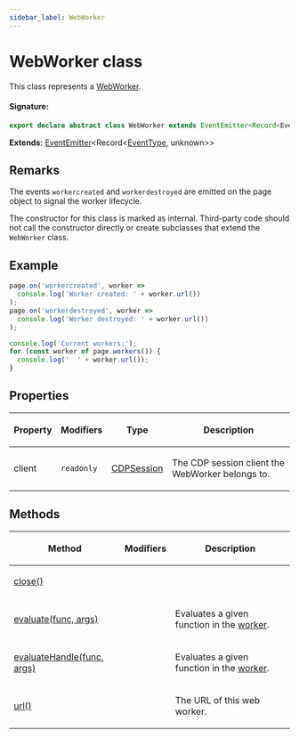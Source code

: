 ```yaml
---
sidebar_label: WebWorker
---
```


# WebWorker class

This class represents a [WebWorker](https://developer.mozilla.org/en-US/docs/Web/API/Web_Workers_API).

#### Signature:

```typescript
export declare abstract class WebWorker extends EventEmitter<Record<EventType, unknown>>
```

**Extends:** [EventEmitter](./puppeteer.eventemitter.md)&lt;Record&lt;[EventType](./puppeteer.eventtype.md), unknown&gt;&gt;

## Remarks

The events `workercreated` and `workerdestroyed` are emitted on the page object to signal the worker lifecycle.

The constructor for this class is marked as internal. Third-party code should not call the constructor directly or create subclasses that extend the `WebWorker` class.

## Example

```ts
page.on('workercreated', worker =>
  console.log('Worker created: ' + worker.url())
);
page.on('workerdestroyed', worker =>
  console.log('Worker destroyed: ' + worker.url())
);

console.log('Current workers:');
for (const worker of page.workers()) {
  console.log('  ' + worker.url());
}
```

## Properties

<table><thead><tr><th>

Property

</th><th>

Modifiers

</th><th>

Type

</th><th>

Description

</th></tr></thead>
<tbody><tr><td>

<span id="client">client</span>

</td><td>

`readonly`

</td><td>

[CDPSession](./puppeteer.cdpsession.md)

</td><td>

The CDP session client the WebWorker belongs to.

</td></tr>
</tbody></table>

## Methods

<table><thead><tr><th>

Method

</th><th>

Modifiers

</th><th>

Description

</th></tr></thead>
<tbody><tr><td>

<span id="close">[close()](./puppeteer.webworker.close.md)</span>

</td><td>

</td><td>

</td></tr>
<tr><td>

<span id="evaluate">[evaluate(func, args)](./puppeteer.webworker.evaluate.md)</span>

</td><td>

</td><td>

Evaluates a given function in the [worker](./puppeteer.webworker.md).

</td></tr>
<tr><td>

<span id="evaluatehandle">[evaluateHandle(func, args)](./puppeteer.webworker.evaluatehandle.md)</span>

</td><td>

</td><td>

Evaluates a given function in the [worker](./puppeteer.webworker.md).

</td></tr>
<tr><td>

<span id="url">[url()](./puppeteer.webworker.url.md)</span>

</td><td>

</td><td>

The URL of this web worker.

</td></tr>
</tbody></table>
